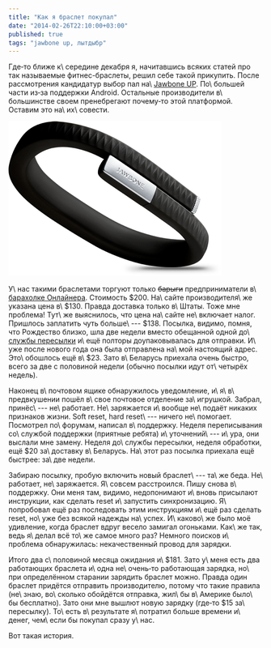 ```yaml
---
title: "Как я браслет покупал"
date: "2014-02-26T22:10:00+03:00"
published: true
tags: "jawbone up, лытдыбр"
---
```


Где&#8209;то ближе к\ середине декабря я, начитавшись всяких статей про так называемые фитнес-браслеты, решил себе такой
прикупить. После рассмотрения кандидатур выбор пал на\ [Jawbone UP][up]. По\ большей части из&#8209;за поддержки
Android. Остальные производители в\ большинстве своем пренебрегают почему&#8209;то этой платформой. Оставим это
на\ их\ совести.

![Jawbone UP Onyx](/images/3rd-party/jawbone-up-onyx.png "Jawbone UP Onyx")

У\ нас такими браслетами торгуют только ~~барыги~~ предприниматели в\ [барахолке Онлайнера][flea-market]. Стоимость
$200. На\ сайте производителя\ же указана цена в\ $130. Правда доставка только в\ Штаты. Тоже мне проблема! Тут\ же
выяснилось, что цена на\ сайте не\ включает налог. Пришлось заплатить чуть больше\ --- $138. Посылка, видимо, помня, что
Рождество близко, шла две недели вместо обещанной одной до\ [службы пересылки][shopotam] и\ ещё полторы доупаковывалась
для отправки. И\ уже после нового года она была отправлена на\ мой настоящий адрес. Это\ обошлось ещё в\ $23. Зато
в\ Беларусь приехала очень быстро, всего за две с половиной недели (обычно посылки идут от\ четырёх недель).

Наконец в\ почтовом ящике обнаружилось уведомление, и\ я\ в\ предвкушении пошёл в\ свое почтовое отделение за\ игрушкой.
Забрал, принёс\ --- не\ работает. Не\ заряжается и\ вообще не\ подаёт никаких признаков жизни. Soft reset, hard
reset\ --- ничего не\ помогает. Посмотрел по\ форумам, написал в\ поддержку. Неделя переписывания со\ службой поддержки
(приятные ребята) и\ уточнений\ --- и\ ура, они выслали мне замену. Неделя до\ службы пересылки, неделя обработки, ещё
$20 за\ доставку в\ Беларусь. На\ этот раз посылка приехала ещё быстрее: за\ две недели.

Забираю посылку, пробую включить новый браслет\ --- та\ же беда. Не\ работает, не\ заряжается. Я\ совсем расстроился.
Пишу снова в\ поддержку. Они меня там, видимо, недопонимают и\ вновь присылают инструкции, как сделать reset
и\ запустить синхронизацию. Я\ попробовал ещё раз последовать этим инструкциям и\ ещё раз сделать reset, но\ уже без
всякой надежды на\ успех. И\ каково\ же было моё удивление, когда браслет вдруг весело замигал огоньками. Как\ же так,
ведь я\ делал всё то\ же самое много раз? Немного поисков и\ проблема обнаружилась: некачественный провод для зарядки.

Итого два с\ половиной месяца ожидания и\ $181. Зато у\ меня есть два работающих браслета и\ одна не\ очень&#8209;то
работающая зарядка, но\ при определённом старании зарядить браслет можно. Правда один браслет придётся отправить
производителю, потому что такие правила (не\ знаю, во\ сколько обойдётся отправка, жил\ бы в\ Америке было\ бы
бесплатно). Зато они мне вышлют новую зарядку (где&#8209;то $15 за\ пересылку). То\ есть в\ результате я\ потратил
больше времени и\ денег, чем\ если бы покупал сразу у\ нас.

Вот такая история.

[flea-market]: http://baraholka.onliner.by/
[shopotam]: http://shopotam.ru/
[up]: https://jawbone.com/up
